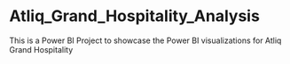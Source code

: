 # Atliq_Grand_Hospitality_Analysis
This is a Power BI Project to showcase the Power BI visualizations for Atliq Grand Hospitality
